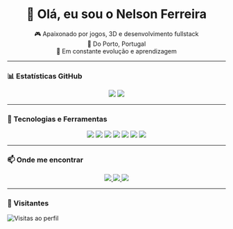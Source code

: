 <h1 align="center">👋 Olá, eu sou o Nelson Ferreira</h1>

<p align="center">
🎮 Apaixonado por jogos, 3D e desenvolvimento fullstack <br>
📍 Do Porto, Portugal <br>
🚀 Em constante evolução e aprendizagem
</p>

---

### 📊 Estatísticas GitHub

<div align="center">
  <img src="https://github-readme-stats.vercel.app/api?username=NelsonFerreira23&show_icons=true&theme=radical" />
  <img src="https://github-readme-stats.vercel.app/api/top-langs/?username=NelsonFerreira23&layout=compact&theme=radical" />
</div>

---

### 🚀 Tecnologias e Ferramentas
<p align="center">
  <img src="https://img.shields.io/badge/-PHP-777BB4?style=for-the-badge&logo=php&logoColor=white" />
  <img src="https://img.shields.io/badge/-Laravel-F55247?style=for-the-badge&logo=laravel&logoColor=white" />
  <img src="https://img.shields.io/badge/-CSharp-239120?style=for-the-badge&logo=csharp&logoColor=white" />
  <img src="https://img.shields.io/badge/-Unity-000000?style=for-the-badge&logo=unity&logoColor=white" />
  <img src="https://img.shields.io/badge/-JavaScript-F7DF1E?style=for-the-badge&logo=javascript&logoColor=black" />
  <img src="https://img.shields.io/badge/-PostgreSQL-336791?style=for-the-badge&logo=postgresql&logoColor=white" />
  <img src="https://img.shields.io/badge/-Blender-F5792A?style=for-the-badge&logo=blender&logoColor=white" />
</p>

---

### 📫 Onde me encontrar
<p align="center">
  <a href="https://www.linkedin.com/in/nelson-ferreira-20b3a6235/" target="_blank">
    <img src="https://img.shields.io/badge/-LinkedIn-0077B5?style=for-the-badge&logo=linkedin&logoColor=white" />
  </a>
  <a href="mailto:nelsonferreira004@gmail.com">
    <img src="https://img.shields.io/badge/-Gmail-D14836?style=for-the-badge&logo=gmail&logoColor=white" />
  </a>
  <a href="https://www.instagram.com/seuusuario" target="_blank">
    <img src="https://img.shields.io/badge/-Instagram-E4405F?style=for-the-badge&logo=instagram&logoColor=white" />
  </a>
</p>

---

### 👣 Visitantes

![Visitas ao perfil](https://komarev.com/ghpvc/?username=NelsonFerreira23&color=blue)
